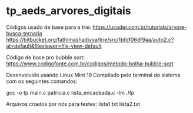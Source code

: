 # tp_aeds_arvores_digitais


Códigos usado de base para a trie:
https://ucoder.com.br/tutorials/arvore-busca-ternaria
https://bitbucket.org/fathimashadiyya/trie/src/1bfdf06df9aa/auto2.c?at=default&fileviewer=file-view-default

Código de base pro bubble sort:
https://www.codigofonte.com.br/codigos/metodo-bolha-bubble-sort


Desenvolvido usando Linux Mint 19
Compilado pelo terminal do sistema com os seguintes comandos:

gcc -o tp main.c patricia.c lista_encadeada.c -lm
./tp


Arquivos criados por nós para testes:
lista1.txt
lista2.txt
